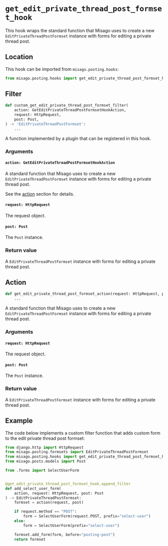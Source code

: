 # `get_edit_private_thread_post_formset_hook`

This hook wraps the standard function that Misago uses to create a new `EditPrivateThreadPostFormset` instance with forms for editing a private thread post.


## Location

This hook can be imported from `misago.posting.hooks`:

```python
from misago.posting.hooks import get_edit_private_thread_post_formset_hook
```


## Filter

```python
def custom_get_edit_private_thread_post_formset_filter(
    action: GetEditPrivateThreadPostFormsetHookAction,
    request: HttpRequest,
    post: Post,
) -> 'EditPrivateThreadPostFormset':
    ...
```

A function implemented by a plugin that can be registered in this hook.


### Arguments

#### `action: GetEditPrivateThreadPostFormsetHookAction`

A standard function that Misago uses to create a new `EditPrivateThreadPostFormset` instance with forms for editing a private thread post.

See the [action](#action) section for details.


#### `request: HttpRequest`

The request object.


#### `post: Post`

The `Post` instance.


### Return value

A `EditPrivateThreadPostFormset` instance with forms for editing a private thread post.


## Action

```python
def get_edit_private_thread_post_formset_action(request: HttpRequest, post: Post) -> 'EditPrivateThreadPostFormset':
    ...
```

A standard function that Misago uses to create a new `EditPrivateThreadPostFormset` instance with forms for editing a private thread post.


### Arguments

#### `request: HttpRequest`

The request object.


#### `post: Post`

The `Post` instance.


### Return value

A `EditPrivateThreadPostFormset` instance with forms for editing a private thread post.


## Example

The code below implements a custom filter function that adds custom form to the edit private thread post formset:

```python
from django.http import HttpRequest
from misago.posting.formsets import EditPrivateThreadPostFormset
from misago.posting.hooks import get_edit_private_thread_post_formset_hook
from misago.posts.models import Post

from .forms import SelectUserForm


@get_edit_private_thread_post_formset_hook.append_filter
def add_select_user_form(
    action, request: HttpRequest, post: Post
) -> EditPrivateThreadPostFormset:
    formset = action(request, post)

    if request.method == "POST":
        form = SelectUserForm(request.POST, prefix="select-user")
    else:
        form = SelectUserForm(prefix="select-user")

    formset.add_form(form, before="posting-post")
    return formset
```
